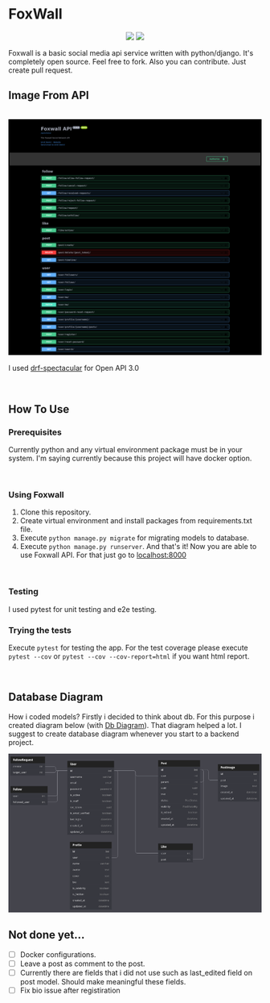 # FoxWall

<p align="center">
<img src="https://github.com/umtdemr/foxwall/actions/workflows/django.yml/badge.svg?branch=master">
<a href="https://codecov.io/gh/umtdemr/foxwall">
  <img src="https://codecov.io/gh/umtdemr/foxwall/branch/master/graph/badge.svg?token=WQWCF98A6C"/>
</a>
</p>

Foxwall is a basic social media api service written with python/django. It's completely open source. Feel free to fork. Also you can contribute. Just create pull request.

## Image From API
&emsp;
![API Image](images/api_service.png)

I used [drf-spectacular](https://github.com/tfranzel/drf-spectacular) for Open API 3.0

&emsp;

## How To Use

### Prerequisites

Currently python and any virtual environment package must be in your system. I'm saying currently because this project will have docker option.

&emsp;
### Using Foxwall

1. Clone this repository.
2. Create virtual environment and install packages from requirements.txt file.
4. Execute `python manage.py migrate` for migrating models to database.
5. Execute `python manage.py runserver`. And that's it! Now you are able to use Foxwall API. For that just go to [localhost:8000](http://127.0.0.1:8000)


&emsp;

### Testing

I used pytest for unit testing and e2e testing.

### Trying the tests
Execute `pytest` for testing the app.
For the test coverage please execute `pytest --cov` or `pytest --cov --cov-report=html` if you want html report.

&emsp;

## Database Diagram

How i coded models? Firstly i decided to think about db. For this purpose i created diagram below (with [Db Diagram](https://dbdiagram.io)). That diagram helped a lot. I suggest to create database diagram whenever you start to a backend project.

![Database Diagram](images/diagram.png)


## Not done yet...

- [ ] Docker configurations.
- [ ] Leave a post as comment to the post.
- [ ] Currently there are fields that i did not use such as last_edited field on post model. Should make meaningful these fields.
- [ ] Fix bio issue after registiration
